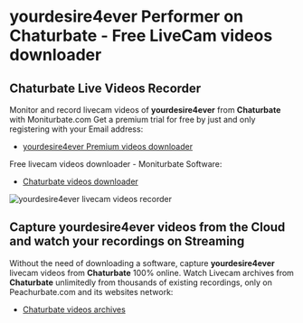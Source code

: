 # yourdesire4ever Performer on Chaturbate - Free LiveCam videos downloader

## Chaturbate Live Videos Recorder

Monitor and record livecam videos of **yourdesire4ever** from **Chaturbate** with Moniturbate.com
Get a premium trial for free by just and only registering with your Email address:
* [yourdesire4ever Premium videos downloader](https://moniturbate.com/request-demo-licence-key.html)

Free livecam videos downloader - Moniturbate Software:
* [Chaturbate videos downloader](https://moniturbate.com/moniturbate-download-software.html)

![yourdesire4ever livecam videos recorder](https://peachurnet.com/templates/moniturbate-software.png)


## Capture yourdesire4ever videos from the Cloud and watch your recordings on Streaming

Without the need of downloading a software, capture **yourdesire4ever** livecam videos from **Chaturbate** 100% online.
Watch Livecam archives from **Chaturbate** unlimitedly from thousands of existing recordings, only on Peachurbate.com and its websites network:
* [Chaturbate videos archives](https://peachurnet.com/)